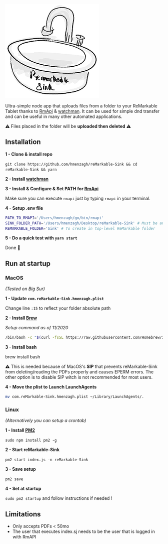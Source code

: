 ![logo](./assets/logo.png)

Ultra-simple node app that uploads files from a folder to your ReMarkable Tablet thanks to [RmApi](https://github.com/juruen/rmapi) & [watchman](https://facebook.github.io/watchman/docs/install.html).
It can be used for simple dnd transfer and can be useful in many other automated applications.

⚠️ Files placed in the folder will be **uploaded then deleted** ⚠️

## Installation

**1 - Clone & install repo**

`git clone https://github.com/hmenzagh/reMarkable-Sink && cd reMarkable-Sink && yarn`

**2 - Install [watchman](https://facebook.github.io/watchman/docs/install.html)**

**3 - Install & Configure & Set PATH for [RmApi](https://github.com/juruen/rmapi)**

Make sure you can execute `rmapi` just by typing `rmapi` in your terminal.

**4 - Setup .env file**

```bash
PATH_TO_RMAPI='/Users/hmenzagh/go/bin/rmapi'
SINK_FOLDER_PATH='/Users/hmenzagh/Desktop/reMarkable-Sink' # Must be an absolute path
REMARKABLE_FOLDER='Sink' # To create in top-level ReMarkable folder
```

**5 - Do a quick test with `yarn start`**

Done 🎉

## Run at startup

### MacOS

*(Tested on Big Sur)*

**1 - Update `com.reMarkable-Sink.hmenzagh.plist`**

Change line `:15` to reflect your folder absolute path

**2 - Install [Brew](https://brew.sh)**

*Setup command as of 11/2020*

```bash
/bin/bash -c "$(curl -fsSL https://raw.githubusercontent.com/Homebrew/install/master/install.sh)"
```

**3 - Install bash**

brew install bash

⚠️ This is needed because of MacOS's **SIP** that prevents reMarkable-Sink from deleting/reading the PDFs properly and causes EPERM errors. The other option is to disable SIP witch is not recommended for most users.

**4 - Move the plist to Launch LaunchAgents**

```bash
mv com.reMarkable-Sink.hmenzagh.plist ~/Library/LaunchAgents/.
```

### Linux

*(Alternatively you can setup a crontab)*

**1 - Install [PM2](https://github.com/Unitech/pm2)**

`sudo npm install pm2 -g`

**2 - Start reMarkable-Sink**

`pm2 start index.js -n reMarkable-Sink`

**3 - Save setup**

`pm2 save`

**4 - Set at startup**

`sudo pm2 startup` and follow instructions if needed !

## Limitations

- Only accepts PDFs < 50mo
- The user that executes index.sj needs to be the user that is logged in with RmAPI
